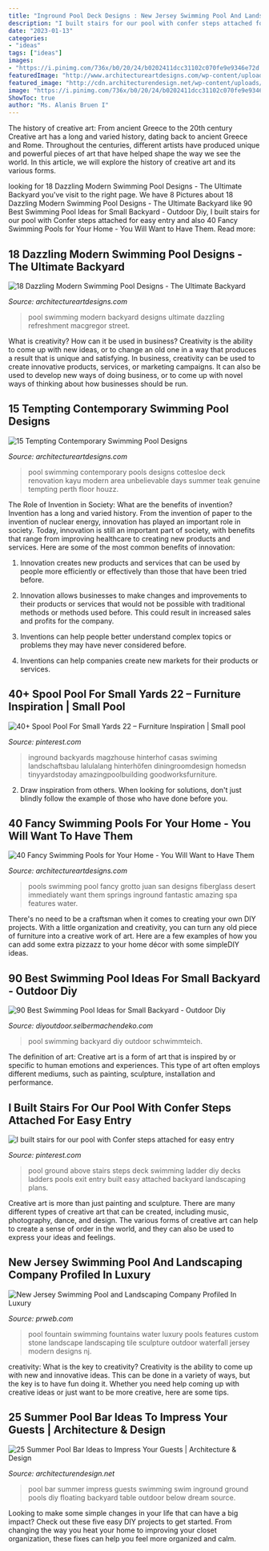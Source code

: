 ```yaml
---
title: "Inground Pool Deck Designs : New Jersey Swimming Pool And Landscaping Company Profiled In Luxury"
description: "I built stairs for our pool with confer steps attached for easy entry"
date: "2023-01-13"
categories:
- "ideas"
tags: ["ideas"]
images:
- "https://i.pinimg.com/736x/b0/20/24/b0202411dcc31102c070fe9e9346e72d.jpg"
featuredImage: "http://www.architectureartdesigns.com/wp-content/uploads/2016/06/18-Dazzling-Modern-Swimming-Pool-Designs-The-Ultimate-Backyard-Refreshment-17.jpg"
featured_image: "http://cdn.architecturendesign.net/wp-content/uploads/2014/09/Summer-Pool-Bar-Ideas-18.jpg"
image: "https://i.pinimg.com/736x/b0/20/24/b0202411dcc31102c070fe9e9346e72d.jpg"
ShowToc: true
author: "Ms. Alanis Bruen I"
---
```



The history of creative art: From ancient Greece to the 20th century
Creative art has a long and varied history, dating back to ancient Greece and Rome. Throughout the centuries, different artists have produced unique and powerful pieces of art that have helped shape the way we see the world. In this article, we will explore the history of creative art and its various forms.

	

		
looking for 18 Dazzling Modern Swimming Pool Designs - The Ultimate Backyard you've visit to the right page. We have 8 Pictures about 18 Dazzling Modern Swimming Pool Designs - The Ultimate Backyard like 90 Best Swimming Pool Ideas for Small Backyard - Outdoor Diy, I built stairs for our pool with Confer steps attached for easy entry and also 40 Fancy Swimming Pools for Your Home - You Will Want to Have Them. Read more:
		
    
## 18 Dazzling Modern Swimming Pool Designs - The Ultimate Backyard

<img loading=lazy src="http://www.architectureartdesigns.com/wp-content/uploads/2016/06/18-Dazzling-Modern-Swimming-Pool-Designs-The-Ultimate-Backyard-Refreshment-17.jpg" onerror="this.onerror=null;this.src='https://tse4.mm.bing.net/th?id=OIP.2ibOm-egAJh-0F1Hxp7qQQHaLF&amp;pid=15.1';" alt="18 Dazzling Modern Swimming Pool Designs - The Ultimate Backyard">

_Source: architectureartdesigns.com_

>pool swimming modern backyard designs ultimate dazzling refreshment macgregor street. 

	

What is creativity? How can it be used in business?
Creativity is the ability to come up with new ideas, or to change an old one in a way that produces a result that is unique and satisfying. In business, creativity can be used to create innovative products, services, or marketing campaigns. It can also be used to develop new ways of doing business, or to come up with novel ways of thinking about how businesses should be run.

    
## 15 Tempting Contemporary Swimming Pool Designs

<img loading=lazy src="https://www.architectureartdesigns.com/wp-content/uploads/2014/09/15-Tempting-Contemporary-Swimming-Pool-Designs-15-630x945.jpg" onerror="this.onerror=null;this.src='https://tse2.mm.bing.net/th?id=OIP.D1TRPCN_K6I5CD5wQrDIWwHaLH&amp;pid=15.1';" alt="15 Tempting Contemporary Swimming Pool Designs">

_Source: architectureartdesigns.com_

>pool swimming contemporary pools designs cottesloe deck renovation kayu modern area unbelievable days summer teak genuine tempting perth floor houzz. 

	

The Role of Invention in Society: What are the benefits of invention?
Invention has a long and varied history. From the invention of paper to the invention of nuclear energy, innovation has played an important role in society. Today, innovation is still an important part of society, with benefits that range from improving healthcare to creating new products and services. Here are some of the most common benefits of innovation:
1. Innovation creates new products and services that can be used by people more efficiently or effectively than those that have been tried before.

2. Innovation allows businesses to make changes and improvements to their products or services that would not be possible with traditional methods or methods used before. This could result in increased sales and profits for the company.

3. Inventions can help people better understand complex topics or problems they may have never considered before.

4. Inventions can help companies create new markets for their products or services.

    
## 40+ Spool Pool For Small Yards 22 – Furniture Inspiration | Small Pool

<img loading=lazy src="https://i.pinimg.com/736x/04/59/01/045901b7e20bf2a78c07b3b97f87e38e.jpg" onerror="this.onerror=null;this.src='https://tse2.mm.bing.net/th?id=OIP.pE7KQQuHsK7A7tWK4AoevgHaGn&amp;pid=15.1';" alt="40+ Spool Pool For Small Yards 22 – Furniture Inspiration | Small pool">

_Source: pinterest.com_

>inground backyards magzhouse hinterhof casas swiming landschaftsbau lalulalang hinterhöfen diningroomdesign homedsn tinyyardstoday amazingpoolbuilding goodworksfurniture. 

	

2. Draw inspiration from others. When looking for solutions, don't just blindly follow the example of those who have done before you. 

    
## 40 Fancy Swimming Pools For Your Home - You Will Want To Have Them

<img loading=lazy src="https://www.architectureartdesigns.com/wp-content/uploads/2013/06/fantasticviewpoint_com-630x415.jpg" onerror="this.onerror=null;this.src='https://tse2.mm.bing.net/th?id=OIP.x4zdENrjhvU1nHbOTTd2kgHaE4&amp;pid=15.1';" alt="40 Fancy Swimming Pools for Your Home - You Will Want to Have Them">

_Source: architectureartdesigns.com_

>pools swimming pool fancy grotto juan san designs fiberglass desert immediately want them springs inground fantastic amazing spa features water. 

	

There's no need to be a craftsman when it comes to creating your own DIY projects. With a little organization and creativity, you can turn any old piece of furniture into a creative work of art. Here are a few examples of how you can add some extra pizzazz to your home décor with some simpleDIY ideas.

    
## 90 Best Swimming Pool Ideas For Small Backyard - Outdoor Diy

<img loading=lazy src="http://diyoutdoor.selbermachendeko.com/wp-content/uploads/2019/09/90-Best-Swimming-Pool-Ideas-for-Small-Backyard.jpg" onerror="this.onerror=null;this.src='https://tse3.mm.bing.net/th?id=OIP.FuJhZdKdhhVd3Dm8OMX1ygHaFO&amp;pid=15.1';" alt="90 Best Swimming Pool Ideas for Small Backyard - Outdoor Diy">

_Source: diyoutdoor.selbermachendeko.com_

>pool swimming backyard diy outdoor schwimmteich. 

	

The definition of art:
Creative art is a form of art that is inspired by or specific to human emotions and experiences. This type of art often employs different mediums, such as painting, sculpture, installation and performance.

    
## I Built Stairs For Our Pool With Confer Steps Attached For Easy Entry

<img loading=lazy src="https://i.pinimg.com/736x/b0/20/24/b0202411dcc31102c070fe9e9346e72d.jpg" onerror="this.onerror=null;this.src='https://tse3.mm.bing.net/th?id=OIP.KlMH4J42hf3OEnbJcG3yfAHaJ3&amp;pid=15.1';" alt="I built stairs for our pool with Confer steps attached for easy entry">

_Source: pinterest.com_

>pool ground above stairs steps deck swimming ladder diy decks ladders pools exit entry built easy attached backyard landscaping plans. 

	

Creative art is more than just painting and sculpture. There are many different types of creative art that can be created, including music, photography, dance, and design. The various forms of creative art can help to create a sense of order in the world, and they can also be used to express your ideas and feelings.

    
## New Jersey Swimming Pool And Landscaping Company Profiled In Luxury

<img loading=lazy src="http://ww1.prweb.com/prfiles/2011/03/01/278217/design.jpg" onerror="this.onerror=null;this.src='https://tse2.mm.bing.net/th?id=OIP.35CjIlKeWu5pIYwu15ReMwHaE9&amp;pid=15.1';" alt="New Jersey Swimming Pool and Landscaping Company Profiled In Luxury">

_Source: prweb.com_

>pool fountain swimming fountains water luxury pools features custom stone landscape landscaping tile sculpture outdoor waterfall jersey modern designs nj. 

	

creativity: What is the key to creativity?
Creativity is the ability to come up with new and innovative ideas. This can be done in a variety of ways, but the key is to have fun doing it. Whether you need help coming up with creative ideas or just want to be more creative, here are some tips.

    
## 25 Summer Pool Bar Ideas To Impress Your Guests | Architecture &amp; Design

<img loading=lazy src="http://cdn.architecturendesign.net/wp-content/uploads/2014/09/Summer-Pool-Bar-Ideas-18.jpg" onerror="this.onerror=null;this.src='https://tse2.mm.bing.net/th?id=OIP.KT0BSbNidDubKRx8CFwXNAHaF7&amp;pid=15.1';" alt="25 Summer Pool Bar Ideas to Impress Your Guests | Architecture &amp; Design">

_Source: architecturendesign.net_

>pool bar summer impress guests swimming swim inground ground pools diy floating backyard table outdoor below dream source. 

	

Looking to make some simple changes in your life that can have a big impact? Check out these five easy DIY projects to get started. From changing the way you heat your home to improving your closet organization, these fixes can help you feel more organized and calm.

